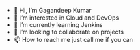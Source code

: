 - 👋 Hi, I’m Gagandeep Kumar
- 👀 I’m interested in Cloud and DevOps 
- 🌱 I’m currently learning Jenkins
- 💞️ I’m looking to collaborate on projects
- 📫 How to reach me just call me if you can

<!---
Gagan-suii/Gagan-suii is a ✨ special ✨ repository because its `README.md` (this file) appears on your GitHub profile.
You can click the Preview link to take a look at your changes.
--->

